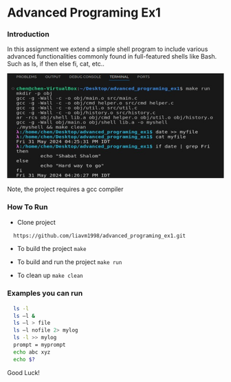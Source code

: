 # Advanced Programing Ex1

### Introduction
In this assignment we extend a simple shell program to include
various advanced functionalities commonly found in full-featured shells like Bash. 
Such as ls, if then else fi, cat, etc..

![Example image](https://github.com/liavm1998/advanced_programing_ex1/blob/main/task%201%20images-videos/if%20else%20example.jpg)


Note, the project requires a gcc compiler

### How To Run
* Clone project
```bash
  https://github.com/liavm1998/advanced_programing_ex1.git
```
* To build the project
``
  make
``
* To build and run the project
``
  make run
``

* To clean up
``
  make clean
``

### Examples you can run
```bash
  ls -l
  ls –l &
  ls –l > file
  ls –l nofile 2> mylog
  ls -l >> mylog
  prompt = myprompt
  echo abc xyz
  echo $?
```

Good Luck!
